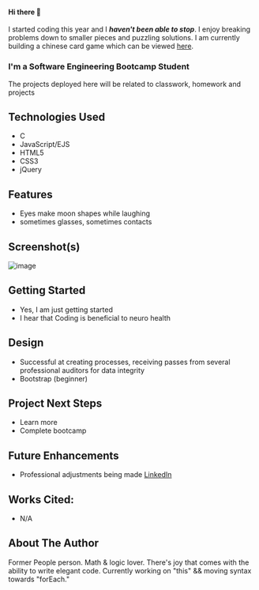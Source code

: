 #### Hi there 👋

I started coding this year and I ***haven't been able to stop***. I enjoy breaking problems down to smaller pieces and puzzling solutions. I am currently building a chinese card game which can be viewed [here](https://github.com/sylvialchen/bo-bo-card-game).

### I'm a Software Engineering Bootcamp Student

The projects deployed here will be related to classwork, homework and projects

## Technologies Used
* C
* JavaScript/EJS
* HTML5
* CSS3
* jQuery

## Features
* Eyes make moon shapes while laughing
* sometimes glasses, sometimes contacts

## Screenshot(s)
![image](https://user-images.githubusercontent.com/101881486/186455957-1419a458-2465-42d2-b71d-e0056eb1ac0c.png)


## Getting Started
* Yes, I am just getting started
* I hear that Coding is beneficial to neuro health

## Design
* Successful at creating processes, receiving passes from several professional auditors for data integrity
* Bootstrap (beginner)

## Project Next Steps
* Learn more
* Complete bootcamp


## Future Enhancements
* Professional adjustments being made [LinkedIn](https://www.linkedin.com/in/sylvialchen/)

## Works Cited:
* N/A

## About The Author
Former People person. Math & logic lover. 
There's joy that comes with the ability to write elegant code.
Currently working on "this" && moving syntax towards "forEach."
